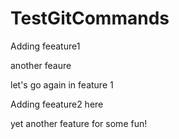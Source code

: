 # TestGitCommands

Adding feeature1

another feaure

let's go again in feature 1

Adding feeature2 here

yet another feature for some fun!

